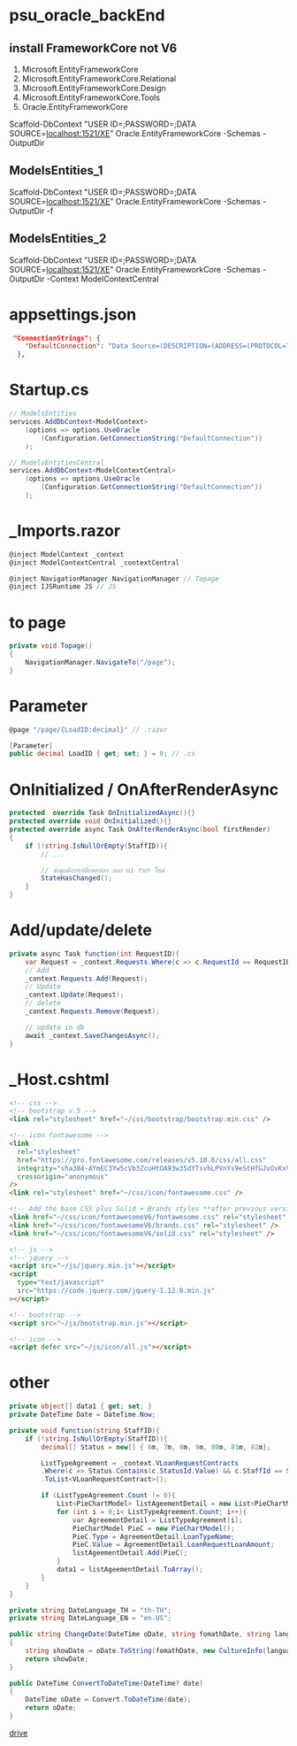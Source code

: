 # psu_oracle_backEnd

## install FrameworkCore not V6

1. Microsoft.EntityFrameworkCore
2. Microsoft.EntityFrameworkCore.Relational
3. Microsoft.EntityFrameworkCore.Design
4. Microsoft.EntityFrameworkCore.Tools
5. Oracle.EntityFrameworkCore

Scaffold-DbContext "USER ID=<system>;PASSWORD=<pass>;DATA SOURCE=<localhost:1521/XE>" Oracle.EntityFrameworkCore -Schemas <SYSTEM> -OutputDir <Models>

## ModelsEntities_1

Scaffold-DbContext "USER ID=<system>;PASSWORD=<pass>;DATA SOURCE=<localhost:1521/XE>" Oracle.EntityFrameworkCore -Schemas <SYSTEM> -OutputDir <ModelsEntities> -f

## ModelsEntities_2

Scaffold-DbContext "USER ID=<system>;PASSWORD=<pass>;DATA SOURCE=<localhost:1521/XE>" Oracle.EntityFrameworkCore -Schemas <SYSTEM> -OutputDir <ModelsEntitiesCentral> -Context ModelContextCentral

# appsettings.json

```json
 "ConnectionStrings": {
    "DefaultConnection": "Data Source=(DESCRIPTION=(ADDRESS=(PROTOCOL=TCP)(HOST=<localhost>)(PORT=1521))(CONNECT_DATA=(SERVICE_NAME=<name>)));User Id=<system>;Password=<pass>;"
  },
```

# Startup.cs

```C#
// ModelsEntities
services.AddDbContext<ModelContext>
    (options => options.UseOracle
        (Configuration.GetConnectionString("DefaultConnection"))
    );

// ModelsEntitiesCentral
services.AddDbContext<ModelContextCentral>
    (options => options.UseOracle
        (Configuration.GetConnectionString("DefaultConnection"))
    );
```

# \_Imports.razor

```C#
@inject ModelContext _context
@inject ModelContextCentral _contextCentral

@inject NavigationManager NavigationManager // Topage
@inject IJSRuntime JS // JS
```

# to page

```C#
private void Topage()
{
    NavigationManager.NavigateTo("/page");
}
```

# Parameter

```C#
@page "/page/{LoadID:decimal}" // .razor

[Parameter]
public decimal LoadID { get; set; } = 0; // .cs
```

# OnInitialized / OnAfterRenderAsync

```C#
protected  override Task OnInitializedAsync(){}
protected override void OnInitialized(){}
protected override async Task OnAfterRenderAsync(bool firstRender)
{
    if (!string.IsNullOrEmpty(StaffID)){
        // ...

        // ข้อมูลมีการเปลี่ยนแปลง บอก ui run ใหม่
        StateHasChanged();
    }
}
```

# Add/update/delete

```C#
private async Task function(int RequestID){
    var Request = _context.Requests.Where(c => c.RequestId == RequestID).FirstOrDefault();
    // Add
    _context.Requests.Add(Request);
    // Update
    _context.Update(Request);
    // delete
    _context.Requests.Remove(Request);

    // updata in db
    await _context.SaveChangesAsync();
}
```

# \_Host.cshtml

```html
<!-- css -->
<!-- bootstrap v.5 -->
<link rel="stylesheet" href="~/css/bootstrap/bootstrap.min.css" />

<!-- icon fontawesome -->
<link
  rel="stylesheet"
  href="https://pro.fontawesome.com/releases/v5.10.0/css/all.css"
  integrity="sha384-AYmEC3Yw5cVb3ZcuHtOA93w35dYTsvhLPVnYs9eStHfGJvOvKxVfELGroGkvsg+p"
  crossorigin="anonymous"
/>
<link rel="stylesheet" href="~/css/icon/fontawesome.css" />

<!-- Add the base CSS plus Solid + Brands styles **after previous versions** -->
<link href="~/css/icon/fontawesomeV6/fontawesome.css" rel="stylesheet" />
<link href="~/css/icon/fontawesomeV6/brands.css" rel="stylesheet" />
<link href="~/css/icon/fontawesomeV6/solid.css" rel="stylesheet" />

<!-- js -->
<!-- jquery -->
<script src="~/js/jquery.min.js"></script>
<script
  type="text/javascript"
  src="https://code.jquery.com/jquery-1.12.0.min.js"
></script>

<!-- bootstrap -->
<script src="~/js/bootstrap.min.js"></script>

<!-- icon -->
<script defer src="~/js/icon/all.js"></script>
```

# other

```C#
private object[] data1 { get; set; }
private DateTime Date = DateTime.Now;

private void function(string StaffID){
    if (!string.IsNullOrEmpty(StaffID)){
        decimal[] Status = new[] { 6m, 7m, 8m, 9m, 80m, 81m, 82m};

        ListTypeAgreement = _context.VLoanRequestContracts
        .Where(c => Status.Contains(c.StatusId.Value) && c.StaffId == StaffID)
        .ToList<VLoanRequestContract>();

        if (ListTypeAgreement.Count != 0){
            List<PieChartModel> listAgeementDetail = new List<PieChartModel>();
            for (int i = 0;i< ListTypeAgreement.Count; i++){
                var AgreementDetail = ListTypeAgreement[i];
                PieChartModel PieC = new PieChartModel();
                PieC.Type = AgreementDetail.LoanTypeName;
                PieC.Value = AgreementDetail.LoanRequestLoanAmount;
                listAgeementDetail.Add(PieC);
            }
            data1 = listAgeementDetail.ToArray();
        }
    }
}

private string DateLanguage_TH = "th-TH";
private string DateLanguage_EN = "en-US";

public string ChangeDate(DateTime oDate, string fomathDate, string language)
{
    string showDate = oDate.ToString(fomathDate, new CultureInfo(language));
    return showDate;
}

public DateTime ConvertToDateTime(DateTime? date)
{
    DateTime oDate = Convert.ToDateTime(date);
    return oDate;
}
```

[drive](https://drive.google.com/drive/folders/1MOg-MpK-jDTTlago0_XMq3oQGPdB1o7C?usp=sharing)

